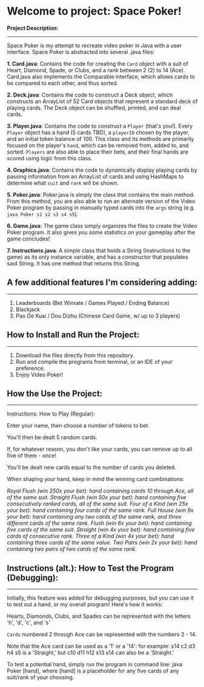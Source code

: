 # Welcome to project: Space Poker!

**Project Description:**
***
Space Poker is my attempt to recreate video poker in Java with a user interface.
Space Poker is abstracted into several .java files:

**1. Card.java**: Contains the code for creating the `Card` object with a suit of Heart, Diamond, Spade, or Clubs, and a rank between 2 (2) to 14 (Ace). Card.java also implements the Comparable interface, which allows cards to be compared to each other, and thus sorted.

**2. Deck.java**: Contains the code to construct a Deck object, which constructs an ArrayList of 52 Card objects that represent a standard deck of playing cards. The Deck object can be shuffled, printed, and can deal cards.

**3. Player.java**: Contains the code to construct a `Player` (that's you!). Every `Player` object has a hand (5 cards TBD), a `playerID` chosen by the player, and an initial token balance of 100. This class and its methods are primarily focused on the player's `hand`, which can be removed from, added to, and sorted. `Players` are also able to place their bets, and their final hands are scored using logic from this class.

**4. Graphics.java**: Contains the code to dynamically display playing cards by passing information from an ArrayList of cards and using HashMaps to determine what `suit` and `rank` will be shown.

**5. Poker.java**: Poker.java is simply the class that contains the main method. From this method, you are also able to run an alternate version of the Video Poker program by passing in manually typed cards into the `args` string (e.g. `java Poker s1 s2 s3 s4 s5`).

**6. Game.java**: The game class simply organizes the files to create the Video Poker program. It also gives you some statistics on your gameplay after the game concludes!

**7. Instructions.java**: A simple class that holds a String (Instructions to the game) as its only instance variable, and has a constructor that populates said String. It has one method that returns this String.


## A few additional features I'm considering adding:
***
1. Leaderboards (Bet Winrate / Games Played / Ending Balance)
2. Blackjack
3. Pao De Kuai / Dou Dizhu (Chinese Card Game, w/ up to 3 players)



## How to Install and Run the Project:
***
1. Download the files directly from this repository.
2. Run and compile the programs from terminal, or an IDE of your preference.
3. Enjoy Video Poker!


## How the Use the Project:
***                                                                   
Instructions: How to Play (Regular):

Enter your name, then choose a number of tokens to bet.

You'll then be dealt 5 random cards. 

If, for whatever reason, you don't like your cards, you can remove up to all five of them - once!

You'll be dealt new cards equal to the number of cards you deleted.

When shaping your hand, keep in mind the winning card combinations:

*Royal Flush (win 250x your bet): hand containing cards 10 through Ace, all of the same suit.
Straight Flush (win 50x your bet): hand containing five consecutively ranked cards, all of the same suit.
Four of a Kind (win 25x your bet): hand containing four cards of the same rank.
Full House (win 9x your bet): hand containing any two cards of the same rank, and three different cards of the same rank.
Flush (win 6x your bet): hand containing five cards of the same suit.
Straight (win 4x your bet): hand containing five cards of consecutive rank.
Three of a Kind (win 4x your bet): hand containing three cards of the same value.
Two Pairs (win 2x your bet): hand containing two pairs of two cards of the same rank.*

## Instructions (alt.): How to Test the Program (Debugging):
***

Initially, this feature was added for debugging purposes, but you can use it to test out a hand, or my overall program! Here's how it works:

Hearts, Diamonds, Clubs, and Spades can be represented with the letters 'h', 'd', 'c', and 's'

`Cards` numbered 2 through Ace can be represented with the numbers 2 - 14.

Note that the Ace card can be used as a '1' or a '14': for example: s14 c2 d3 h4 s5 is a 'Straight,' but c10 d11 h12 s13 s14 can also be a 'Straight.'

To test a potential hand, simply run the program in command line: java Poker [hand], where [hand] is a placeholder for any five cards of any suit/rank of your choosing.

